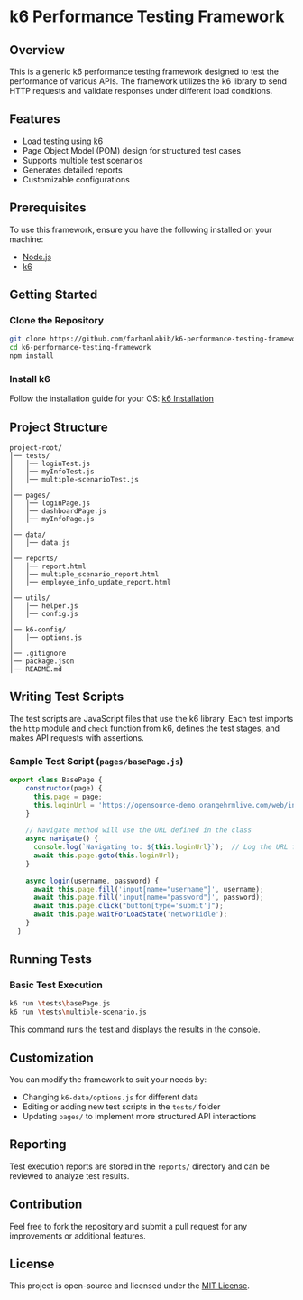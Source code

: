 # k6 Performance Testing Framework

## Overview
This is a generic k6 performance testing framework designed to test the performance of various APIs. The framework utilizes the k6 library to send HTTP requests and validate responses under different load conditions.

## Features
- Load testing using k6
- Page Object Model (POM) design for structured test cases
- Supports multiple test scenarios
- Generates detailed reports
- Customizable configurations

## Prerequisites
To use this framework, ensure you have the following installed on your machine:
- [Node.js](https://nodejs.org/)
- [k6](https://k6.io/docs/get-started/installation/)

## Getting Started

### Clone the Repository
```sh
git clone https://github.com/farhanlabib/k6-performance-testing-framework.git
cd k6-performance-testing-framework
npm install
```

### Install k6
Follow the installation guide for your OS: [k6 Installation](https://k6.io/docs/get-started/installation/)

## Project Structure
```
project-root/
│── tests/
│   │── loginTest.js
│   │── myInfoTest.js
│   │── multiple-scenarioTest.js
│
│── pages/
│   │── loginPage.js
│   │── dashboardPage.js
│   │── myInfoPage.js
│
│── data/
│   │── data.js
│
│── reports/
│   │── report.html
│   │── multiple_scenario_report.html
│   │── employee_info_update_report.html
│
│── utils/
│   │── helper.js
│   │── config.js
│
│── k6-config/
│   │── options.js
│
│── .gitignore
│── package.json
│── README.md
```

## Writing Test Scripts
The test scripts are JavaScript files that use the k6 library. Each test imports the `http` module and `check` function from k6, defines the test stages, and makes API requests with assertions.

### Sample Test Script (`pages/basePage.js`)
```javascript
export class BasePage {
    constructor(page) {
      this.page = page;
      this.loginUrl = 'https://opensource-demo.orangehrmlive.com/web/index.php/auth/login';  // Define URL in BasePage class
    }
  
    // Navigate method will use the URL defined in the class
    async navigate() {
      console.log(`Navigating to: ${this.loginUrl}`);  // Log the URL for debugging purposes
      await this.page.goto(this.loginUrl);
    }
  
    async login(username, password) {
      await this.page.fill('input[name="username"]', username);
      await this.page.fill('input[name="password"]', password);
      await this.page.click("button[type='submit']");
      await this.page.waitForLoadState('networkidle');
    }
  }
```

## Running Tests

### Basic Test Execution
```sh
k6 run \tests\basePage.js
k6 run \tests\multiple-scenario.js
```
This command runs the test and displays the results in the console.

## Customization
You can modify the framework to suit your needs by:
- Changing `k6-data/options.js` for different data
- Editing or adding new test scripts in the `tests/` folder
- Updating `pages/` to implement more structured API interactions

## Reporting
Test execution reports are stored in the `reports/` directory and can be reviewed to analyze test results.

## Contribution
Feel free to fork the repository and submit a pull request for any improvements or additional features.

## License
This project is open-source and licensed under the [MIT License](LICENSE).
